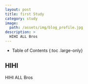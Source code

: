 ```yaml
---
layout: post
title: first Study
category: study
image:
  path: /assets/img/blog_profile.jpg
description: >
  HIHI ALL Bros
---
```



- Table of Contents
{:toc .large-only}

## HIHI


HIHI ALL Bros
